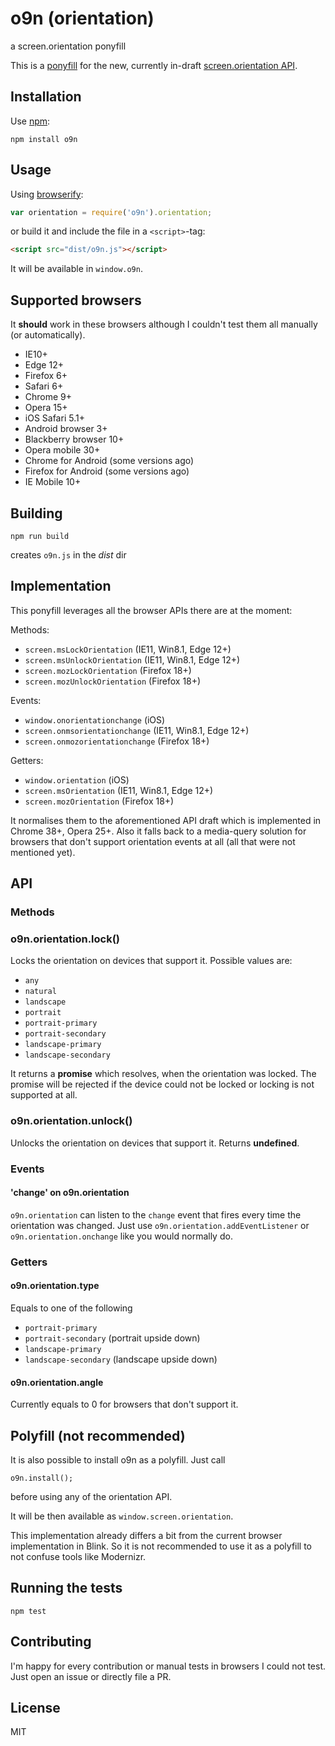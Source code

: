 # o9n (orientation)
a screen.orientation ponyfill

This is a [ponyfill](http://ponyfoo.com/articles/polyfills-or-ponyfills) for the new, currently in-draft [screen.orientation API](https://w3c.github.io/screen-orientation/#widl-ScreenOrientation-lock-Promise-void--OrientationLockType-orientation).

## Installation

Use [npm](https://npmjs.org):

```
npm install o9n
```

## Usage

Using [browserify](https://github.com/substack/node-browserify):

```javascript
var orientation = require('o9n').orientation;
```

or build it and include the file in a `<script>`-tag:

```html
<script src="dist/o9n.js"></script>
```

It will be available in `window.o9n`.

## Supported browsers

It **should** work in these browsers although I couldn't test them all manually (or automatically).

* IE10+
* Edge 12+
* Firefox 6+
* Safari 6+
* Chrome 9+
* Opera 15+
* iOS Safari 5.1+
* Android browser 3+
* Blackberry browser 10+
* Opera mobile 30+
* Chrome for Android (some versions ago)
* Firefox for Android (some versions ago)
* IE Mobile 10+

## Building

```
npm run build
```

creates `o9n.js` in the *dist* dir

## Implementation

This ponyfill leverages all the browser APIs there are at the moment:

Methods:
* `screen.msLockOrientation` (IE11, Win8.1, Edge 12+)
* `screen.msUnlockOrientation` (IE11, Win8.1, Edge 12+)
* `screen.mozLockOrientation` (Firefox 18+)
* `screen.mozUnlockOrientation` (Firefox 18+)

Events:
* `window.onorientationchange` (iOS)
* `screen.onmsorientationchange` (IE11, Win8.1, Edge 12+)
* `screen.onmozorientationchange` (Firefox 18+)

Getters:
* `window.orientation` (iOS)
* `screen.msOrientation` (IE11, Win8.1, Edge 12+)
* `screen.mozOrientation` (Firefox 18+)


It normalises them to the aforementioned API draft which is implemented in Chrome 38+, Opera 25+. Also it falls back to a media-query solution for browsers that don't support orientation events at all (all that were not mentioned yet).

## API

### Methods

### o9n.orientation.lock()

Locks the orientation on devices that support it. Possible values are:

* `any`
* `natural`
* `landscape`
* `portrait`
* `portrait-primary`
* `portrait-secondary`
* `landscape-primary`
* `landscape-secondary`

It returns a **promise** which resolves, when the orientation was locked. The promise will be rejected if the device could not be locked or locking is not supported at all.

### o9n.orientation.unlock()

Unlocks the orientation on devices that support it. Returns **undefined**.

### Events

#### 'change' on o9n.orientation

`o9n.orientation` can listen to the `change` event that fires every time the orientation was changed. Just use `o9n.orientation.addEventListener` or `o9n.orientation.onchange` like you would normally do.

### Getters

#### o9n.orientation.type

Equals to one of the following

* `portrait-primary`
* `portrait-secondary` (portrait upside down)
* `landscape-primary`
* `landscape-secondary` (landscape upside down)

#### o9n.orientation.angle

Currently equals to 0 for browsers that don't support it.

## Polyfill (not recommended)

It is also possible to install o9n as a polyfill. Just call

`o9n.install();`

before using any of the orientation API.

It will be then available as `window.screen.orientation`.

This implementation already differs a bit from the current browser implementation in Blink. So it is not recommended to use it as a polyfill to not confuse tools like Modernizr.

## Running the tests

```
npm test
```

## Contributing

I'm happy for every contribution or manual tests in browsers I could not test. Just open an issue or directly file a PR.

## License

MIT
